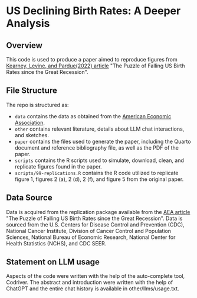 # US Declining Birth Rates: A Deeper Analysis

## Overview

This code is used to produce a paper aimed to reproduce figures from [Kearney, Levine, and Pardue(2022) article](https://www.aeaweb.org/articles?id=10.1257/jep.36.1.151) "The Puzzle of Falling US Birth Rates since the Great Recession".


## File Structure

The repo is structured as:

-   `data` contains the data as obtained from the [American Economic Association](https://www.aeaweb.org/).
-   `other` contains relevant literature, details about LLM chat interactions, and sketches.
-   `paper` contains the files used to generate the paper, including the Quarto document and reference bibliography file, as well as the PDF of the paper.
-   `scripts` contains the R scripts used to simulate, download, clean, and replicate figures found in the paper.
-   `scripts/99-replications.R` contains the R code utilized to replicate figure 1, figures 2 (a), 2 (d), 2 (f), and figure 5 from the original paper.
## Data Source

Data is acquired from the replication package available from the [AEA article](https://www.aeaweb.org/articles?id=10.1257/jep.36.1.151) "The Puzzle of Falling US Birth Rates since the Great Recession". Data is sourced from the U.S. Centers for Disease Control and Prevention (CDC), National Cancer Institute, Division of Cancer Control and Population Sciences, National Bureau of Economic Research, National Center for Health Statistics (NCHS), and CDC SEER.

## Statement on LLM usage

Aspects of the code were written with the help of the auto-complete tool, Codriver. The abstract and introduction were written with the help of ChatGPT and the entire chat history is available in other/llms/usage.txt.
